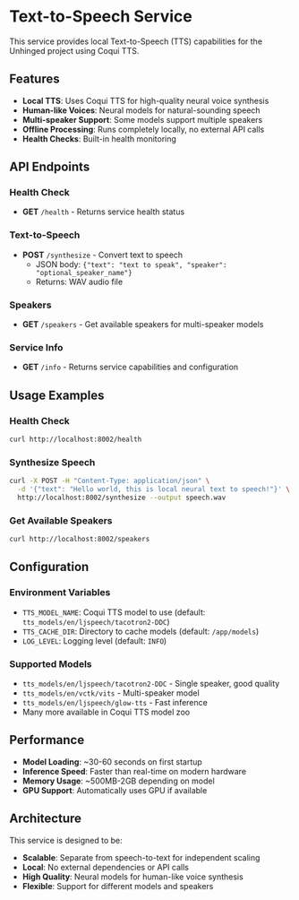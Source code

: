 # Text-to-Speech Service

This service provides local Text-to-Speech (TTS) capabilities for the Unhinged project using Coqui TTS.

## Features

- **Local TTS**: Uses Coqui TTS for high-quality neural voice synthesis
- **Human-like Voices**: Neural models for natural-sounding speech
- **Multi-speaker Support**: Some models support multiple speakers
- **Offline Processing**: Runs completely locally, no external API calls
- **Health Checks**: Built-in health monitoring

## API Endpoints

### Health Check
- **GET** `/health` - Returns service health status

### Text-to-Speech
- **POST** `/synthesize` - Convert text to speech
  - JSON body: `{"text": "text to speak", "speaker": "optional_speaker_name"}`
  - Returns: WAV audio file

### Speakers
- **GET** `/speakers` - Get available speakers for multi-speaker models

### Service Info
- **GET** `/info` - Returns service capabilities and configuration

## Usage Examples

### Health Check
```bash
curl http://localhost:8002/health
```

### Synthesize Speech
```bash
curl -X POST -H "Content-Type: application/json" \
  -d '{"text": "Hello world, this is local neural text to speech!"}' \
  http://localhost:8002/synthesize --output speech.wav
```

### Get Available Speakers
```bash
curl http://localhost:8002/speakers
```

## Configuration

### Environment Variables
- `TTS_MODEL_NAME`: Coqui TTS model to use (default: `tts_models/en/ljspeech/tacotron2-DDC`)
- `TTS_CACHE_DIR`: Directory to cache models (default: `/app/models`)
- `LOG_LEVEL`: Logging level (default: `INFO`)

### Supported Models
- `tts_models/en/ljspeech/tacotron2-DDC` - Single speaker, good quality
- `tts_models/en/vctk/vits` - Multi-speaker model
- `tts_models/en/ljspeech/glow-tts` - Fast inference
- Many more available in Coqui TTS model zoo

## Performance

- **Model Loading**: ~30-60 seconds on first startup
- **Inference Speed**: Faster than real-time on modern hardware
- **Memory Usage**: ~500MB-2GB depending on model
- **GPU Support**: Automatically uses GPU if available

## Architecture

This service is designed to be:
- **Scalable**: Separate from speech-to-text for independent scaling
- **Local**: No external dependencies or API calls
- **High Quality**: Neural models for human-like voice synthesis
- **Flexible**: Support for different models and speakers
